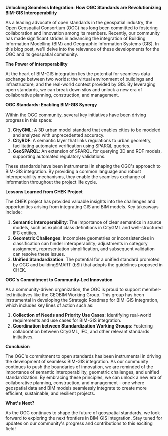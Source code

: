 **Unlocking Seamless Integration: How OGC Standards are Revolutionizing BIM-GIS Interoperability**

As a leading advocate of open standards in the geospatial industry, the Open Geospatial Consortium (OGC) has long been committed to fostering collaboration and innovation among its members. Recently, our community has made significant strides in advancing the integration of Building Information Modelling (BIM) and Geographic Information Systems (GIS). In this blog post, we'll delve into the relevance of these developments for the OGC and its geospatial community.

**The Power of Interoperability**

At the heart of BIM-GIS integration lies the potential for seamless data exchange between two worlds: the virtual environment of buildings and infrastructure, and the real-world context provided by GIS. By leveraging open standards, we can break down silos and unlock a new era of collaborative planning, construction, and management.

**OGC Standards: Enabling BIM-GIS Synergy**

Within the OGC community, several key initiatives have been driving progress in this space:

1.  **CityGML**: A 3D urban model standard that enables cities to be modeled and analyzed with unprecedented accuracy.
2.  **CityRDF**: A semantic layer that links regulations to urban geometry, facilitating automated verification using SPARQL queries.
3.  **GeoSPARQL**: An extension of SPARQL for querying 3D and RDF models, supporting automated regulatory validations.

These standards have been instrumental in shaping the OGC's approach to BIM-GIS integration. By providing a common language and robust interoperability mechanisms, they enable the seamless exchange of information throughout the project life cycle.

**Lessons Learned from CHEK Project**

The CHEK project has provided valuable insights into the challenges and opportunities arising from integrating GIS and BIM models. Key takeaways include:

1.  **Semantic Interoperability**: The importance of clear semantics in source models, such as explicit class definitions in CityGML and well-structured IFC entities.
2.  **Geometric Challenges**: Incomplete geometries or inconsistencies in classification can hinder interoperability; adjustments in category assignment, representation simplification, and subsequent validation can resolve these issues.
3.  **Unified Standardization**: The potential for a unified standard promoted by OGC and buildingSMART (bSI) that adopts the guidelines proposed in CHEK.

**OGC's Commitment to Community-Led Innovation**

As a community-driven organization, the OGC is proud to support member-led initiatives like the GEOBIM Working Group. This group has been instrumental in developing the Strategic Roadmap for BIM-GIS Integration, which includes key lines of action such as:

1.  **Collection of Needs and Priority Use Cases**: Identifying real-world requirements and use cases for BIM-GIS integration.
2.  **Coordination between Standardization Working Groups**: Fostering collaboration between CityGML, IFC, and other relevant standards initiatives.

**Conclusion**

The OGC's commitment to open standards has been instrumental in driving the development of seamless BIM-GIS integration. As our community continues to push the boundaries of innovation, we are reminded of the importance of semantic interoperability, geometric challenges, and unified standardization. By embracing these principles, we can unlock a new era of collaborative planning, construction, and management – one where geospatial data and BIM models seamlessly integrate to create more efficient, sustainable, and resilient projects.

**What's Next?**

As the OGC continues to shape the future of geospatial standards, we look forward to exploring the next frontiers in BIM-GIS integration. Stay tuned for updates on our community's progress and contributions to this exciting field!